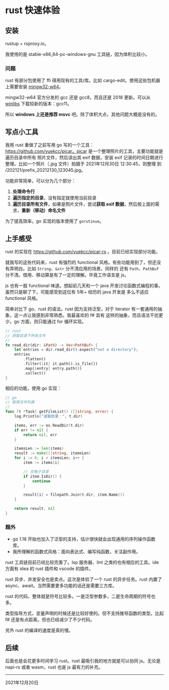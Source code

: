 # rust 快速体验

## 安装

rustup + rsproxy.io。

我使用的是 stable-x86_64-pc-windows-gnu 工具链，因为体积比较小。

### 问题

rust 有部分包使用了 ffi 得用现有的工具/库。比如 cargo-edit。使用这些包机器上需要安装 [mingw32-w64](https://www.mingw-w64.org/)。

mingw32-w64 官方分发的 gcc 还是 gcc8，而且还是 2018 更新。可以从 [winlibs](https://winlibs.com/) 下载较新的版本：gcc11。

所以 **windows 上还是推荐 msvc** 吧。除了体积大点，其他问题大概是没有的。

## 写点小工具

我用 rust 重做了之前写用 go 写的一个工具：https://github.com/yuekcc/picar。picar 是一个整理照片的工具，主要功能就是遍历目录中所有
照片文件，然后读出其 exif 数据，安装 exif 记录的时间日期进行整理。比如一个照片（.jpg 文件）拍摄于 2021年12月30日 12:30:45，则整理
到 <pwd>/202121/prefix_20212130_123045.jpg。

功能非常简单，可以分为几个部分：

1. **处理命令行**
2. **遍历指定的目录**，没有指定就使用当前目录
3. **遍历目录所有文件**，如果是照片文件，尝试**获取 exif 数据**，然后按上面的需求，**重新（移动）命名文件**

为了提高效率。go 实现的版本使用了 `gorutinue`。

## 上手感受

rust 的实现在 https://github.com/yuekcc/picar-rs 。目前已经实现部分功能。

就我写的这些代码来，rust 有强烈的 functional 风格。有些功能用到了，但还没有弄明白。比如 `String`、`&str` 分不清应用的场景，同样的
还有 `Path`、`PathBuf` 分不清。借用、移动算是有了一定的理解。毕竟工作语言是 js。

js 也有一股 functional 味道。想起前几天和一个 java 开发讨论函数式编程的事。虽然只是聊了下，可能感受到这位有 5年+ 经历的 java 开发是
多么不适应 functional 风格。

简单对比下 go、rust 的语法。rust 因为支持泛型，对于 iterator 有一套通用的抽象，这一点让我感到非常熟悉。我最喜欢的 f# 具有
这样的抽象，而且语法干扰更少。go 方面，则只能通过 for 循环实现。

```rust
// rust
// 获取目录下所有文件
//
fn read_dir(dir: &Path) -> Vec<PathBuf> {
    let entries = dir.read_dir().expect("not a directory");
    entries
        .flatten()
        .filter(|it| it.path().is_file())
        .map(|entry| entry.path())
        .collect()
}
```

相应的功能，使用 go 实现： 

```go
// go
// 取得文件列表
//
func (t *Task) getFileList() ([]string, error) {
	log.Println("读取目录：", t.dir)

	items, err := os.ReadDir(t.dir)
	if err != nil {
		return nil, err
	}

	itemsLen := len(items)
	result := make([]string, itemsLen)
	for i := 0; i < itemsLen; i++ {
		item := items[i]

		// 忽略子目录
		if item.IsDir() {
			continue
		}

		result[i] = filepath.Join(t.dir, item.Name())
	}

	return result, nil
}
```

### 题外

- go 1.18 开始也加入了泛型的支持，估计很快就会出现通用的序列操作函数库。
- 我所理解的函数式风格：面向表达式、编写纯函数，关注副作用。

rust 工具链目前已经比较完善了。lsp 服务器、lint 之类的也有相应的工具。ide 方面有 idea 的 rust 插件和 vscode 的插件。

rust 异步、并发安全也是卖点。这次是体验了一个 rust 的异步任务。rust 内置了 async、await。当然需要更多功能的话还是需要三方库。

rust 的代码，整体就是符号比较多。一是泛型参数多，二是生命周期的符号也多。

类型指导方式，变量声明的时候还是比较好使的。但不支持推导函数的类型。比起 f# 还是有点距离。但也已经减少了不少代码。

另外 rust 的编译的速度是真的慢。

## 后续

后面也是会花更多时间学习 rust。rust 最吸引我的地方就是可以协同 js。无论是 napi-rs 或者 wasm，rust 也是 js 最有力的补充。

---

2021年12月20日
